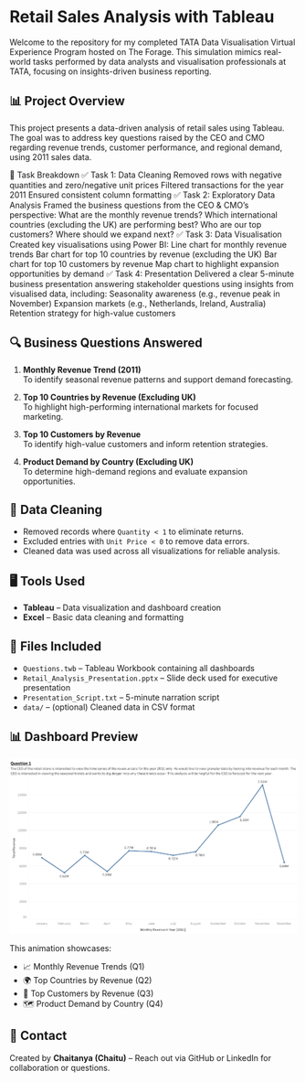 # Retail Sales Analysis with Tableau
Welcome to the repository for my completed TATA Data Visualisation Virtual Experience Program hosted on The Forage. This simulation mimics real-world tasks performed by data analysts and visualisation professionals at TATA, focusing on insights-driven business reporting.
## 📊 Project Overview
This project presents a data-driven analysis of retail sales using Tableau. The goal was to address key questions raised by the CEO and CMO regarding revenue trends, customer performance, and regional demand, using 2011 sales data.

📌 Task Breakdown
✅ Task 1: Data Cleaning
Removed rows with negative quantities and zero/negative unit prices
Filtered transactions for the year 2011
Ensured consistent column formatting
✅ Task 2: Exploratory Data Analysis
Framed the business questions from the CEO & CMO’s perspective:
What are the monthly revenue trends?
Which international countries (excluding the UK) are performing best?
Who are our top customers?
Where should we expand next?
✅ Task 3: Data Visualisation
Created key visualisations using Power BI:
Line chart for monthly revenue trends
Bar chart for top 10 countries by revenue (excluding the UK)
Bar chart for top 10 customers by revenue
Map chart to highlight expansion opportunities by demand
✅ Task 4: Presentation
Delivered a clear 5-minute business presentation answering stakeholder questions using insights from visualised data, including:
Seasonality awareness (e.g., revenue peak in November)
Expansion markets (e.g., Netherlands, Ireland, Australia)
Retention strategy for high-value customers

## 🔍 Business Questions Answered

1. **Monthly Revenue Trend (2011)**  
   To identify seasonal revenue patterns and support demand forecasting.

2. **Top 10 Countries by Revenue (Excluding UK)**  
   To highlight high-performing international markets for focused marketing.

3. **Top 10 Customers by Revenue**  
   To identify high-value customers and inform retention strategies.

4. **Product Demand by Country (Excluding UK)**  
   To determine high-demand regions and evaluate expansion opportunities.

## 🧼 Data Cleaning
- Removed records where `Quantity < 1` to eliminate returns.
- Excluded entries with `Unit Price < 0` to remove data errors.
- Cleaned data was used across all visualizations for reliable analysis.

## 🖥️ Tools Used
- **Tableau** – Data visualization and dashboard creation
- **Excel** – Basic data cleaning and formatting

## 📁 Files Included
- `Questions.twb` – Tableau Workbook containing all dashboards
- `Retail_Analysis_Presentation.pptx` – Slide deck used for executive presentation
- `Presentation_Script.txt` – 5-minute narration script
- `data/` – (optional) Cleaned data in CSV format


## 📊 Dashboard Preview

![Retail Dashboard GIF](Tableau_Visuals_Animated.gif)

This animation showcases:
- 📈 Monthly Revenue Trends (Q1)
- 🌍 Top Countries by Revenue (Q2)
- 👤 Top Customers by Revenue (Q3)
- 🗺️ Product Demand by Country (Q4)


## 🤝 Contact
Created by **Chaitanya (Chaitu)** – Reach out via GitHub or LinkedIn for collaboration or questions.
